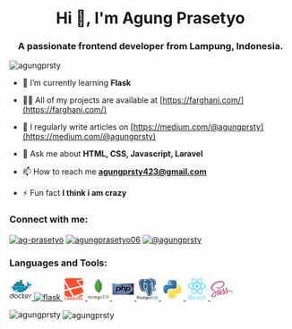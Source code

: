 <h1 align="center">Hi 👋, I'm Agung Prasetyo</h1>
<h3 align="center">A passionate frontend developer from Lampung, Indonesia.</h3>

<p align="left"> <img src="https://komarev.com/ghpvc/?username=agungprsty&label=Profile%20views&color=0e75b6&style=flat" alt="agungprsty" /> </p>

- 🌱 I’m currently learning **Flask**

- 👨‍💻 All of my projects are available at [https://farghani.com/](https://farghani.com/)

- 📝 I regularly write articles on [https://medium.com/@agungprsty](https://medium.com/@agungprsty)

- 💬 Ask me about **HTML, CSS, Javascript, Laravel**

- 📫 How to reach me **agungprsty423@gmail.com**

- ⚡ Fun fact **I think i am crazy**

<h3 align="left">Connect with me:</h3>
<p align="left">
<a href="https://linkedin.com/in/ag-prasetyo" target="blank"><img align="center" src="https://raw.githubusercontent.com/rahuldkjain/github-profile-readme-generator/master/src/images/icons/Social/linked-in-alt.svg" alt="ag-prasetyo" height="30" width="40" /></a>
<a href="https://fb.com/agungprasetyo06" target="blank"><img align="center" src="https://raw.githubusercontent.com/rahuldkjain/github-profile-readme-generator/master/src/images/icons/Social/facebook.svg" alt="agungprasetyo06" height="30" width="40" /></a>
<a href="https://medium.com/@agungprsty" target="blank"><img align="center" src="https://raw.githubusercontent.com/rahuldkjain/github-profile-readme-generator/master/src/images/icons/Social/medium.svg" alt="@agungprsty" height="30" width="40" /></a>
</p>

<h3 align="left">Languages and Tools:</h3>
<p align="left"> <a href="https://www.docker.com/" target="_blank" rel="noreferrer"> <img src="https://raw.githubusercontent.com/devicons/devicon/master/icons/docker/docker-original-wordmark.svg" alt="docker" width="40" height="40"/> </a> <a href="https://flask.palletsprojects.com/" target="_blank" rel="noreferrer"> <img src="https://www.vectorlogo.zone/logos/pocoo_flask/pocoo_flask-icon.svg" alt="flask" width="40" height="40"/> </a> <a href="https://laravel.com/" target="_blank" rel="noreferrer"> <img src="https://raw.githubusercontent.com/devicons/devicon/master/icons/laravel/laravel-plain-wordmark.svg" alt="laravel" width="40" height="40"/> </a> <a href="https://www.mongodb.com/" target="_blank" rel="noreferrer"> <img src="https://raw.githubusercontent.com/devicons/devicon/master/icons/mongodb/mongodb-original-wordmark.svg" alt="mongodb" width="40" height="40"/> </a> <a href="https://www.php.net" target="_blank" rel="noreferrer"> <img src="https://raw.githubusercontent.com/devicons/devicon/master/icons/php/php-original.svg" alt="php" width="40" height="40"/> </a> <a href="https://www.postgresql.org" target="_blank" rel="noreferrer"> <img src="https://raw.githubusercontent.com/devicons/devicon/master/icons/postgresql/postgresql-original-wordmark.svg" alt="postgresql" width="40" height="40"/> </a> <a href="https://www.python.org" target="_blank" rel="noreferrer"> <img src="https://raw.githubusercontent.com/devicons/devicon/master/icons/python/python-original.svg" alt="python" width="40" height="40"/> </a> <a href="https://reactjs.org/" target="_blank" rel="noreferrer"> <img src="https://raw.githubusercontent.com/devicons/devicon/master/icons/react/react-original-wordmark.svg" alt="react" width="40" height="40"/> </a> <a href="https://sass-lang.com" target="_blank" rel="noreferrer"> <img src="https://raw.githubusercontent.com/devicons/devicon/master/icons/sass/sass-original.svg" alt="sass" width="40" height="40"/> </a> </p>

<p><img align="left" src="https://github-readme-stats.vercel.app/api/top-langs?username=agungprsty&show_icons=true&locale=en&layout=compact" alt="agungprsty" /></p>

<p>&nbsp;<img align="center" src="https://github-readme-stats.vercel.app/api?username=agungprsty&show_icons=true&locale=en" alt="agungprsty" /></p>
